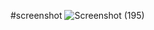 #screenshot
![Screenshot (195)](https://github.com/guptaravimp/portfolio-.website/assets/142169363/2c597349-ec0f-404c-a93c-ea2214ffefc4)
